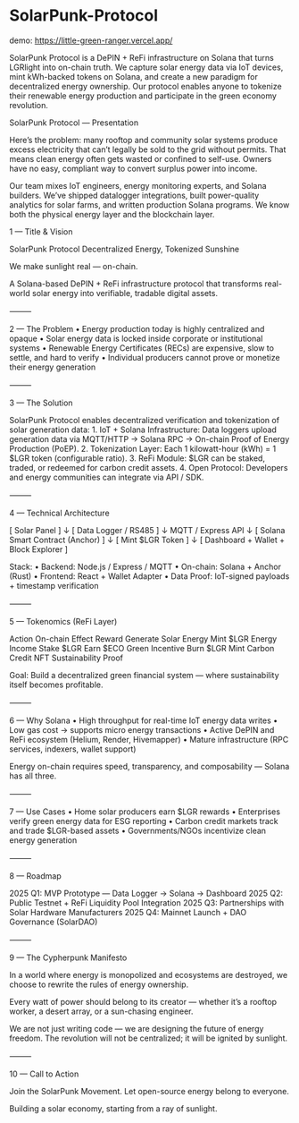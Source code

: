 # SolarPunk-Protocol

demo:
https://little-green-ranger.vercel.app/


SolarPunk Protocol is a DePIN + ReFi infrastructure on Solana that turns LGRlight into on-chain truth. We capture solar energy data via IoT devices, mint kWh-backed tokens on Solana, and create a new paradigm for decentralized energy ownership. Our protocol enables anyone to tokenize their renewable energy production and participate in the green economy revolution.



SolarPunk Protocol — Presentation

Here’s the problem: many rooftop and community solar systems produce excess electricity that can’t legally be sold to the grid without permits. That means clean energy often gets wasted or confined to self-use. Owners have no easy, compliant way to convert surplus power into income.

Our team mixes IoT engineers, energy monitoring experts, and Solana builders. We’ve shipped datalogger integrations, built power-quality analytics for solar farms, and written production Solana programs. We know both the physical energy layer and the blockchain layer.

1 — Title & Vision

SolarPunk Protocol
Decentralized Energy, Tokenized Sunshine

We make sunlight real — on-chain.

A Solana-based DePIN + ReFi infrastructure protocol
that transforms real-world solar energy into verifiable, tradable digital assets.

⸻

2 — The Problem
	•	Energy production today is highly centralized and opaque
	•	Solar energy data is locked inside corporate or institutional systems
	•	Renewable Energy Certificates (RECs) are expensive, slow to settle, and hard to verify
	•	Individual producers cannot prove or monetize their energy generation

⸻

3 — The Solution

SolarPunk Protocol enables decentralized verification and tokenization of solar generation data:
	1.	IoT + Solana Infrastructure: Data loggers upload generation data via MQTT/HTTP → Solana RPC → On-chain Proof of Energy Production (PoEP).
	2.	Tokenization Layer: Each 1 kilowatt-hour (kWh) = 1 $LGR token (configurable ratio).
	3.	ReFi Module: $LGR can be staked, traded, or redeemed for carbon credit assets.
	4.	Open Protocol: Developers and energy communities can integrate via API / SDK.

⸻

4 — Technical Architecture

[ Solar Panel ]
     ↓
[ Data Logger / RS485 ]
     ↓ MQTT / Express API
     ↓
[ Solana Smart Contract (Anchor) ]
     ↓
[ Mint $LGR Token ]
     ↓
[ Dashboard + Wallet + Block Explorer ]

Stack:
	•	Backend: Node.js / Express / MQTT
	•	On-chain: Solana + Anchor (Rust)
	•	Frontend: React + Wallet Adapter
	•	Data Proof: IoT-signed payloads + timestamp verification

⸻

5 — Tokenomics (ReFi Layer)

Action	On-chain Effect	Reward
Generate Solar Energy	Mint $LGR	Energy Income
Stake $LGR	Earn $ECO	Green Incentive
Burn $LGR	Mint Carbon Credit NFT	Sustainability Proof

Goal: Build a decentralized green financial system —
where sustainability itself becomes profitable.

⸻

6 — Why Solana
	•	High throughput for real-time IoT energy data writes
	•	Low gas cost → supports micro energy transactions
	•	Active DePIN and ReFi ecosystem (Helium, Render, Hivemapper)
	•	Mature infrastructure (RPC services, indexers, wallet support)

Energy on-chain requires speed, transparency, and composability — Solana has all three.

⸻

7 — Use Cases
	•	Home solar producers earn $LGR rewards
	•	Enterprises verify green energy data for ESG reporting
	•	Carbon credit markets track and trade $LGR-based assets
	•	Governments/NGOs incentivize clean energy generation

⸻

8 — Roadmap

2025 Q1: MVP Prototype — Data Logger → Solana → Dashboard
2025 Q2: Public Testnet + ReFi Liquidity Pool Integration
2025 Q3: Partnerships with Solar Hardware Manufacturers
2025 Q4: Mainnet Launch + DAO Governance (SolarDAO)

⸻

9 — The Cypherpunk Manifesto

In a world where energy is monopolized and ecosystems are destroyed,
we choose to rewrite the rules of energy ownership.

Every watt of power should belong to its creator —
whether it’s a rooftop worker, a desert array, or a sun-chasing engineer.

We are not just writing code — we are designing the future of energy freedom.
The revolution will not be centralized; it will be ignited by sunlight.

⸻

10 — Call to Action

Join the SolarPunk Movement.
Let open-source energy belong to everyone.

Building a solar economy, starting from a ray of sunlight.

